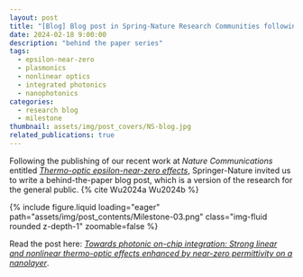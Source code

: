 ```yaml
---
layout: post
title: "[Blog] Blog post in Spring-Nature Research Communities following publication in Nature Communications"
date: 2024-02-18 9:00:00
description: "behind the paper series"
tags:
  - epsilon-near-zero
  - plasmonics
  - nonlinear optics
  - integrated photonics
  - nanophotonics
categories:
  - research blog
  - milestone
thumbnail: assets/img/post_covers/NS-blog.jpg
related_publications: true
---
```


Following the publishing of our recent work at _Nature Communications_ entitled [_Thermo-optic epsilon-near-zero effects_](https://www.nature.com/articles/s41467-024-45054-z), Springer-Nature invited us to write a behind-the-paper blog post, which is a version of the research for the general public. {% cite Wu2024a Wu2024b %}

<div class="row mt-3">
    <div class="col-6 mt-3 mt-md-0">
        {% include figure.liquid loading="eager" path="assets/img/post_contents/Milestone-03.png" class="img-fluid rounded z-depth-1" zoomable=false %}
    </div>
</div>

Read the post here: [_Towards photonic on-chip integration: Strong linear and nonlinear thermo-optic effects enhanced by near-zero permittivity on a nanolayer_](https://communities.springernature.com/posts/towards-photonic-on-chip-integration-strong-linear-and-nonlinear-thermo-optic-effects-enhanced-by-near-zero-permittivity-on-a-nanolayer).
